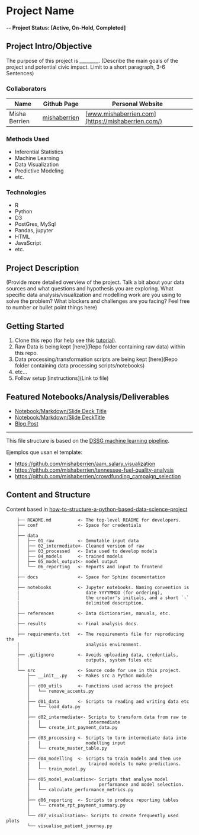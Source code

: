# Project Name

#### -- Project Status: [Active, On-Hold, Completed]

## Project Intro/Objective
The purpose of this project is ________. (Describe the main goals of the project and potential civic impact. Limit to a short paragraph, 3-6 Sentences)

### Collaborators
|Name     |  Github Page   |  Personal Website  |
|---------|-----------------|--------------------|
|Misha Berrien | [mishaberrien](https://github.com/mishaberrien)| [www.mishaberrien.com](https://mishaberrien.com/)  |

### Methods Used
* Inferential Statistics
* Machine Learning
* Data Visualization
* Predictive Modeling
* etc.

### Technologies
* R
* Python
* D3
* PostGres, MySql
* Pandas, jupyter
* HTML
* JavaScript
* etc.

## Project Description
(Provide more detailed overview of the project.  Talk a bit about your data sources and what questions and hypothesis you are exploring. What specific data analysis/visualization and modelling work are you using to solve the problem? What blockers and challenges are you facing?  Feel free to number or bullet point things here)


## Getting Started

1. Clone this repo (for help see this [tutorial](https://help.github.com/articles/cloning-a-repository/)).
2. Raw Data is being kept [here](Repo folder containing raw data) within this repo.
3. Data processing/transformation scripts are being kept [here](Repo folder containing data processing scripts/notebooks)
4. etc...
5. Follow setup [instructions](Link to file)

## Featured Notebooks/Analysis/Deliverables
* [Notebook/Markdown/Slide Deck Title](#)
* [Notebook/Markdown/Slide DeckTitle](#)
* [Blog Post](#)

---

This file structure is based on the [DSSG machine learning pipeline](https://github.com/dssg/hitchhikers-guide/tree/master/sources/curriculum/0_before_you_start/pipelines-and-project-workflow).

Ejemplos que usan el template: 
* https://github.com/mishaberrien/aam_salary_visualization
* https://github.com/mishaberrien/tennessee-fuel-quality-analysis
* https://github.com/mishaberrien/crowdfunding_campaign_selection

## Content and Structure

Content based in [how-to-structure-a-python-based-data-science-project](https://medium.com/swlh/how-to-structure-a-python-based-data-science-project-a-short-tutorial-for-beginners-7e00bff14f56)


		├── README.md          <- The top-level README for developers.
		├── conf               <- Space for credentials
		│
		├── data
		│   ├── 01_raw         <- Immutable input data
		│   ├── 02_intermediate<- Cleaned version of raw
		│   ├── 03_processed   <- Data used to develop models
		│   ├── 04_models      <- trained models
		│   ├── 05_model_output<- model output
		│   └── 06_reporting   <- Reports and input to frontend
		│
		├── docs               <- Space for Sphinx documentation
		│
		├── notebooks          <- Jupyter notebooks. Naming convention is
		|                         date YYYYMMDD (for ordering),
		│                         the creator's initials, and a short `-` 
		|                         delimited description.
		│
		├── references         <- Data dictionaries, manuals, etc. 
		│
		├── results            <- Final analysis docs.
		│
		├── requirements.txt   <- The requirements file for reproducing the 
		|                         analysis environment.
		│
		├── .gitignore         <- Avoids uploading data, credentials, 
		|                         outputs, system files etc
		│
		└── src                <- Source code for use in this project.
		    ├── __init__.py    <- Makes src a Python module
		    │
		    ├── d00_utils      <- Functions used across the project
		    │   └── remove_accents.py
		    │
		    ├── d01_data       <- Scripts to reading and writing data etc
		    │   └── load_data.py
		    │
		    ├── d02_intermediate<- Scripts to transform data from raw to 
		    |   |                  intermediate
		    │   └── create_int_payment_data.py
		    │
		    ├── d03_processing <- Scripts to turn intermediate data into 
		    |   |                 modelling input
		    │   └── create_master_table.py
		    │
		    ├── d04_modelling  <- Scripts to train models and then use 
		    |   |                  trained models to make predictions. 
		    │   └── train_model.py
		    │
		    ├── d05_model_evaluation<- Scripts that analyse model 
		    |   |                      performance and model selection.
		    │   └── calculate_performance_metrics.py
		    │    
		    ├── d06_reporting  <- Scripts to produce reporting tables
		    │   └── create_rpt_payment_summary.py
		    │
		    └── d07_visualisation<- Scripts to create frequently used plots
			└── visualise_patient_journey.py


